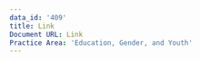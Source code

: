 ```yaml
---
data_id: '409'
title: Link
Document URL: Link
Practice Area: 'Education, Gender, and Youth'
---
```

